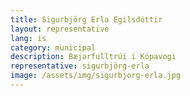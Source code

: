 ```yaml
---
title: Sigurbjörg Erla Egilsdóttir
layout: representative
lang: is
category: municipal
description: Bæjarfulltrúi í Kópavogi
representative: sigurbjörg-erla
image: /assets/img/sigurbjorg-erla.jpg
---
```

